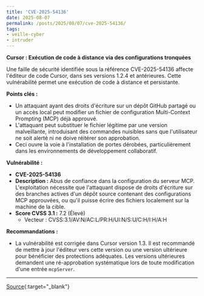 ```yaml
---
title: 'CVE-2025-54136'
date: 2025-08-07
permalink: /posts/2025/08/07/cve-2025-54136/
tags:
- veille-cyber
- intruder
---
```

**Cursor : Exécution de code à distance via des configurations tronquées**

Une faille de sécurité identifiée sous la référence CVE-2025-54136 affecte l'éditeur de code Cursor, dans ses versions 1.2.4 et antérieures. Cette vulnérabilité permet une exécution de code à distance et persistante.

**Points clés :**

*   Un attaquant ayant des droits d'écriture sur un dépôt GitHub partagé ou un accès local peut modifier un fichier de configuration Multi-Context Prompting (MCP) déjà approuvé.
*   L'attaquant peut substituer le fichier légitime par une version malveillante, introduisant des commandes nuisibles sans que l'utilisateur ne soit alerté ni ne doive réitérer son approbation.
*   Ceci ouvre la voie à l'installation de portes dérobées, particulièrement dans les environnements de développement collaboratif.

**Vulnérabilité :**

*   **CVE-2025-54136**
*   **Description :** Abus de confiance dans la configuration du serveur MCP. L'exploitation nécessite que l'attaquant dispose de droits d'écriture sur des branches actives d'un dépôt source contenant des configurations MCP approuvées, ou qu'il puisse écrire des fichiers localement sur la machine de la cible.
*   **Score CVSS 3.1 :** 7.2 (Élevé)
    *   Vecteur : CVSS:3.1/AV:N/AC:L/PR:H/UI:N/S:U/C:H/I:H/A:H

**Recommandations :**

*   La vulnérabilité est corrigée dans Cursor version 1.3. Il est recommandé de mettre à jour l'éditeur vers cette version ou une version ultérieure pour bénéficier des protections adéquates. Les versions ultérieures demandent une ré-approbation systématique lors de toute modification d'une entrée `mcpServer`.

---
[Source](https://cvemon.intruder.io/cves/CVE-2025-54136){:target="_blank"}
